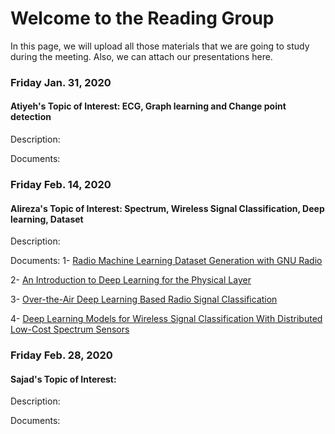 # Welcome to the Reading Group
In this page, we will upload all those materials that we are going to study during the meeting. Also, we can attach our presentations here.

### Friday Jan. 31, 2020
#### Atiyeh's Topic of Interest: ECG, Graph learning and Change point detection
Description:

Documents:

### Friday Feb. 14, 2020
#### Alireza's Topic of Interest: Spectrum, Wireless Signal Classification, Deep learning, Dataset
Description:

Documents:
1- [Radio Machine Learning Dataset Generation with GNU Radio](https://pubs.gnuradio.org/index.php/grcon/article/download/11/10)

2- [An Introduction to Deep Learning for the Physical Layer](https://ieeexplore.ieee.org/stamp/stamp.jsp?arnumber=8054694)

3- [Over-the-Air Deep Learning Based Radio Signal Classification](https://ieeexplore.ieee.org/stamp/stamp.jsp?arnumber=8267032)

4- [Deep Learning Models for Wireless Signal Classification With Distributed Low-Cost Spectrum Sensors](https://ieeexplore.ieee.org/stamp/stamp.jsp?arnumber=8357902)


### Friday Feb. 28, 2020
#### Sajad's Topic of Interest: 
Description:

Documents:



<!-- ## Welcome to GitHub Pages -->
<!--
You can use the [editor on GitHub](https://github.com/alireza1990/groupmeeting/edit/master/README.md) to maintain and preview the content for your website in Markdown files.

Whenever you commit to this repository, GitHub Pages will run [Jekyll](https://jekyllrb.com/) to rebuild the pages in your site, from the content in your Markdown files.

### Markdown

Markdown is a lightweight and easy-to-use syntax for styling your writing. It includes conventions for

```markdown
Syntax highlighted code block

# Header 1
## Header 2
### Header 3

- Bulleted
- List

1. Numbered
2. List

**Bold** and _Italic_ and `Code` text

[Link](url) and ![Image](src)
```

For more details see [GitHub Flavored Markdown](https://guides.github.com/features/mastering-markdown/).

### Jekyll Themes

Your Pages site will use the layout and styles from the Jekyll theme you have selected in your [repository settings](https://github.com/alireza1990/groupmeeting/settings). The name of this theme is saved in the Jekyll `_config.yml` configuration file.

### Support or Contact

Having trouble with Pages? Check out our [documentation](https://help.github.com/categories/github-pages-basics/) or [contact support](https://github.com/contact) and we’ll help you sort it out.

-->
